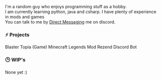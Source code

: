 <div align="left">
I'm a random guy who enjoys programming stuff as a hobby. <br>
I am currently learning python, java and csharp. I have plenty of experience in mods and games<br>
You can talk to me by <a href="https://discord.com/users/1049142390901973032">Direct Messaging</a> me on discord.<br>
</div>

### ⚡ Projects
Blaster Topia (Game)
Minecraft Legends Mod
Rezend Discord Bot


### 🕒 WIP's
None yet :)
